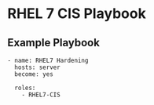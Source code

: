 RHEL 7 CIS Playbook
================

Example Playbook
-------------------------

```
- name: RHEL7 Hardening
  hosts: server
  become: yes

  roles:
    - RHEL7-CIS
```
